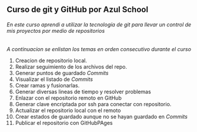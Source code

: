 ## Curso de git y GitHub por Azul School
###### En este curso aprendi a utilizar la tecnología de git para llevar un control de mis proyectos por medio de repositorios

*A continuacion se enlistan los temas en orden consecutivo durante el curso*

[//]:# (Temas)
1. Creacion de repositorio local.
2. Realizar seguimiento de los archivos del repo.
3. Generar puntos de guardado *Commits*
4. Visualizar el listado de *Commits*
5. Crear ramas y fusionarlas.
6. Generar diversas lineas de tiempo y resolver problemas 
6. Enlazar con el repositorio remoto en GitHub
7. Generar clave encriptada por ssh para conectar con repositorio.
8. Actualizar el repositorio local con el remoto
9. Crear estados de guardado aunque no se hayan guardado en *Commits*
10. Publicar el repositorio con GitHubPAges